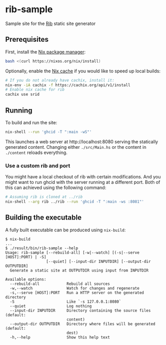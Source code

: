 # rib-sample

Sample site for the [Rib](https://github.com/srid/rib) static site generator

## Prerequisites

First, install the [Nix package manager](https://nixos.org/nix/):

``` bash
bash <(curl https://nixos.org/nix/install)
```

Optionally, enable the [Nix cache](https://srid.cachix.org/) if you would like to speed up local builds:

``` bash
# If you do not already have cachix, install it:
nix-env -iA cachix -f https://cachix.org/api/v1/install
# Enable nix cache for rib
cachix use srid
```

## Running

To build and run the site:

```bash
nix-shell --run 'ghcid -T ":main -wS"'
```

This launches a web server at http://localhost:8080 serving the statically
generated content. Changing either `./src/Main.hs` or the content in `./content` reloads everything.

### Use a custom rib and port

You might have a local checkout of rib with certain modifications. And you might
want to run ghcid with the server running at a different port. Both of this can
achieved using the following command:

```bash
# Assuming rib is cloned at ../rib
nix-shell --arg rib ../rib --run 'ghcid -T ":main -ws :8081"'
```

## Building the executable

A fully built executable can be produced using `nix-build`:

```
$ nix-build 
...
$ ./result/bin/rib-sample --help
Usage: rib-sample [--rebuild-all] [-w|--watch] [(-s|--serve [HOST]:PORT) | -S] 
                  [--quiet] [--input-dir INPUTDIR] [--output-dir OUTPUTDIR]
  Generate a static site at OUTPUTDIR using input from INPUTDIR

Available options:
  --rebuild-all            Rebuild all sources
  -w,--watch               Watch for changes and regenerate
  -s,--serve [HOST]:PORT   Run a HTTP server on the generated directory
  -S                       Like `-s 127.0.0.1:8080`
  --quiet                  Log nothing
  --input-dir INPUTDIR     Directory containing the source files (default:
                           content)
  --output-dir OUTPUTDIR   Directory where files will be generated (default:
                           dest)
  -h,--help                Show this help text
```

